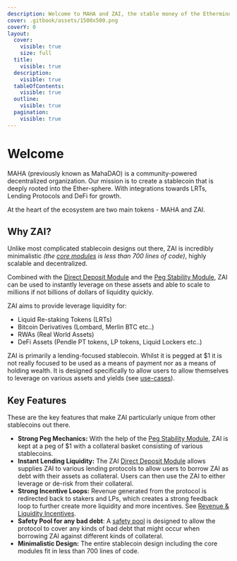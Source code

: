 ```yaml
---
description: Welcome to MAHA and ZAI, the stable money of the Ethermind.
cover: .gitbook/assets/1500x500.png
coverY: 0
layout:
  cover:
    visible: true
    size: full
  title:
    visible: true
  description:
    visible: true
  tableOfContents:
    visible: true
  outline:
    visible: true
  pagination:
    visible: true
---
```


# Welcome

MAHA (previously known as MahaDAO) is a community-powered decentralized organization. Our mission is to create a stablecoin that is deeply rooted into the Ether-sphere. With integrations towards LRTs, Lending Protocols and DeFi for growth.

At the heart of the ecosystem are two main tokens - MAHA and ZAI.

## Why ZAI?

Unlike most complicated stablecoin designs out there, ZAI is incredibly minimalistic _(the_ [_core modules_](https://github.com/mahaxyz/contracts/tree/master/contracts/core) _is less than 700 lines of code)_, highly scalable and decentralized.

Combined with the [Direct Deposit Module](mechanics/peg-mechanics/direct-deposit-module-ddm.md) and the [Peg Stability Module](mechanics/peg-mechanics/), ZAI can be used to instantly leverage on these assets and able to scale to millions if not billions of dollars of liquidity quickly.

ZAI aims to provide leverage liquidity for:

* Liquid Re-staking Tokens (LRTs)
* Bitcoin Derivatives (Lombard, Merlin BTC etc..)
* RWAs (Real World Assets)
* DeFi Assets (Pendle PT tokens, LP tokens, Liquid Lockers etc..)

ZAI is primarily a lending-focused stablecoin. Whilst it is pegged at $1 it is not really focused to be used as a means of payment nor as a means of holding wealth. It is designed specifically to allow users to allow themselves to leverage on various assets and yields (see [use-cases](mechanics/use-cases.md)).

## Key Features <a href="#key-features" id="key-features"></a>

These are the key features that make ZAI particularly unique from other stablecoins out there.

* **Strong Peg Mechanics:** With the help of the [Peg Stability Module](mechanics/peg-mechanics/peg-stablility-module-psm.md), ZAI is kept at a peg of $1 with a collateral basket consisting of various stablecoins.
* **Instant Lending Liquidity:** The ZAI [Direct Deposit Module](mechanics/peg-mechanics/direct-deposit-module-ddm.md) allows supplies ZAI to various lending protocols to allow users to borrow ZAI as debt with their assets as collateral. Users can then use the ZAI to either leverage or de-risk from their collateral.
* **Strong Incentive Loops:** Revenue generated from the protocol is redirected back to stakers and LPs, which creates a strong feedback loop to further create more liquidity and more incentives. See [Revenue & Liquidity Incentives](mechanics/liquidity-incentives.md).
* **Safety Pool for any bad debt**: A [safety pool](mechanics/safety-pool.md) is designed to allow the protocol to cover any kinds of bad debt that might occur when borrowing ZAI against different kinds of collateral.
* **Minimalistic Design:** The entire stablecoin design including the core modules fit in less than 700 lines of code.
